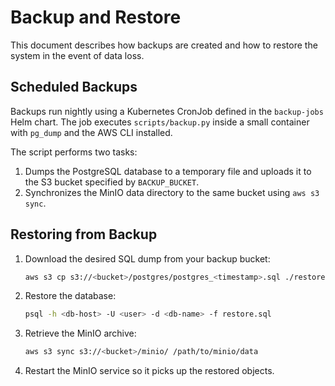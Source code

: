# Backup and Restore

This document describes how backups are created and how to restore the
system in the event of data loss.

## Scheduled Backups

Backups run nightly using a Kubernetes CronJob defined in the `backup-jobs`
Helm chart. The job executes `scripts/backup.py` inside a small container
with `pg_dump` and the AWS CLI installed.

The script performs two tasks:

1. Dumps the PostgreSQL database to a temporary file and uploads it to the
   S3 bucket specified by `BACKUP_BUCKET`.
2. Synchronizes the MinIO data directory to the same bucket using
   `aws s3 sync`.

## Restoring from Backup

1. Download the desired SQL dump from your backup bucket:
   ```bash
   aws s3 cp s3://<bucket>/postgres/postgres_<timestamp>.sql ./restore.sql
   ```
2. Restore the database:
   ```bash
   psql -h <db-host> -U <user> -d <db-name> -f restore.sql
   ```
3. Retrieve the MinIO archive:
   ```bash
   aws s3 sync s3://<bucket>/minio/ /path/to/minio/data
   ```
4. Restart the MinIO service so it picks up the restored objects.
